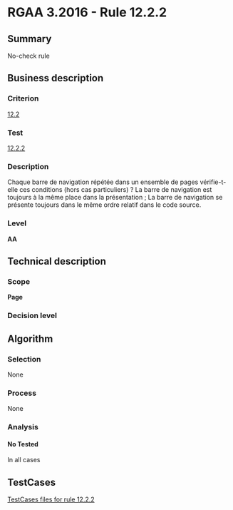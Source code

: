 # RGAA 3.2016 - Rule 12.2.2

## Summary
No-check rule


## Business description

### Criterion
[12.2](http://references.modernisation.gouv.fr/rgaa-accessibilite/criteres.html#crit-12-2)

### Test
[12.2.2](http://references.modernisation.gouv.fr/rgaa-accessibilite/criteres.html#test-12-2-2)

### Description
Chaque barre de navigation répétée dans un ensemble de pages vérifie-t-elle ces conditions (hors cas particuliers) ? La barre de navigation est toujours à la même place dans la présentation ; La barre de navigation se présente toujours dans le même ordre relatif dans le code source.

### Level
**AA**


## Technical description

### Scope
**Page**

### Decision level


## Algorithm

### Selection
None

### Process
None

### Analysis

#### No Tested
In all cases


##  TestCases

[TestCases files for rule 12.2.2](https://github.com/Asqatasun/Asqatasun/tree/RGAA_3.2016/rules/rules-rgaa3.2016/src/test/resources/testcases/rgaa32016/Rgaa32016Rule120202/)


